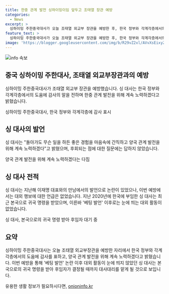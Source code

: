 ```yaml
---
title: 한중 관계 발전 싱하이밍이임 앞두고 조태열 장관 예방
categories:
  - News
excerpt: >
  싱하이밍 주한중국대사가 오늘 조태열 외교부 장관을 예방한 후, 한국 정부와 각계각층에서의 도움에 대한 감사를 표했습니다. 한중 관계 발전을 위해 노력했다고 밝히고, 베팅 발언과 관련한 질문에는 답변하지 않았습니다. 지난해 발생한 논란 이후 대외 활동이 없어진 싱 대사는 귀국 명령을 받았으며, 후임자가 정해질 때까지는 대사대리가 맡게 될 것으로 전해졌습니다.
feature_text: >
  싱하이밍 주한중국대사가 오늘 조태열 외교부 장관을 예방한 후, 한국 정부와 각계각층에서의 도움에 대한 감사를 표했습니다. 한중 관계 발전을 위해 노력했다고 밝히고, 베팅 발언과 관련한 질문에는 답변하지 않았습니다. 지난해 발생한 논란 이후 대외 활동이 없어진 싱 대사는 귀국 명령을 받았으며, 후임자가 정해질 때까지는 대사대리가 맡게 될 것으로 전해졌습니다.
image: 'https://blogger.googleusercontent.com/img/b/R29vZ2xl/AVvXsEixyZcFfHzMRdzZMjFBmAUKJYCLCGyLL1o632UiGVXcaFdKo_bkvkuCioo0uUKlGfBVcT3P84aROyZIXSBEx3Aw5nCQ3pTgDom1WDC4m8eifvWiAmWEEVb4x6G_l8C0QH225ldMjyaFvpxGEBGNO37VmDTDMHGhJPq73UglMfDca1-0aw/s1600/blogspot.png'
---
```


<p><img src="https://blogger.googleusercontent.com/img/b/R29vZ2xl/AVvXsEixyZcFfHzMRdzZMjFBmAUKJYCLCGyLL1o632UiGVXcaFdKo_bkvkuCioo0uUKlGfBVcT3P84aROyZIXSBEx3Aw5nCQ3pTgDom1WDC4m8eifvWiAmWEEVb4x6G_l8C0QH225ldMjyaFvpxGEBGNO37VmDTDMHGhJPq73UglMfDca1-0aw/s1600/blogspot.png" alt="info 속보" /></p>

<h2 data-ke-size="size26">중국 싱하이밍 주한대사, 조태열 외교부장관과의 예방</h2>

<p>싱하이밍 주한중국대사가 조태열 외교부 장관을 예방했습니다. 싱 대사는 한국 정부와 각계각층에서의 도움에 감사의 말을 전하며 한중 관계 발전을 위해 계속 노력하겠다고 밝혔습니다.</p>

<p data-ke-size="size16">싱하이밍 주한중국대사, 한국 정부와 각계각층에 감사 표시</p>

<h2 data-ke-size="size26">싱 대사의 발언</h2>

<p>싱 대사는 "돌아가도 무슨 일을 하든 좋은 경험을 마음속에 간직하고 양국 관계 발전을 위해 계속 노력하겠다"고 밝혔으며, 후회되는 점에 대한 질문에는 답하지 않았습니다.</p>

<p data-ke-size="size16">양국 관계 발전을 위해 계속 노력하겠다는 다짐</p>

<h2 data-ke-size="size26">싱 대사 전적</h2>

<p>싱 대사는 지난해 이재명 대표와의 만남에서의 발언으로 논란이 있었으나, 이번 예방에서는 대외 행보에 대한 언급은 없었습니다. 지난 2020년에 한국에 부임한 싱 대사는 최근 본국으로 귀국 명령을 받았으며, 이른바 '베팅 발언' 이후로는 눈에 띄는 대외 활동이 없었습니다.</p>

<p data-ke-size="size16">싱 대사, 본국으로의 귀국 명령 받아 후임자 대기 중</p>

<h2 data-ke-size="size26">요약</h2>

<p>싱하이밍 주한중국대사는 오늘 조태열 외교부장관을 예방한 자리에서 한국 정부와 각계각층에서의 도움에 감사를 표하고, 양국 관계 발전을 위해 계속 노력하겠다고 밝혔습니다. 이번 예방을 통해 '베팅 발언' 논란 이후 대외 활동이 눈에 띄지 않았던 싱 대사는 본국으로의 귀국 명령을 받아 후임자가 결정될 때까지 대사대리를 맡게 될 것으로 보입니다.</p>
유용한 생활 정보가 필요하시다면, <a href="https://onioninfo.kr" rel="dofollow">onioninfo.kr</a>


